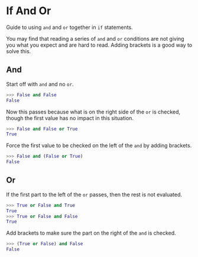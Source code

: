 # If And Or

Guide to using `and` and `or` together in `if` statements.

You may find that reading a series of `and` and `or` conditions are not giving you what you expect and are hard to read. Adding brackets is a good way to solve this.

## And

Start off with `and` and no `or`.
```python
>>> False and False
False
```

Now this passes because what is on the right side of the `or` is checked, though the first value has no impact in this situation.
```python
>>> False and False or True
True
```

Force the first value to be checked on the left of the `and` by adding brackets.

```python
>>> False and (False or True)
False
```

## Or

If the first part to the left of the `or` passes, then the rest is not evaluated.

```python
>>> True or False and True
True
>>> True or False and False
True
```

Add brackets to make sure the part on the right of the `and` is checked.

```python
>>> (True or False) and False
False
```
